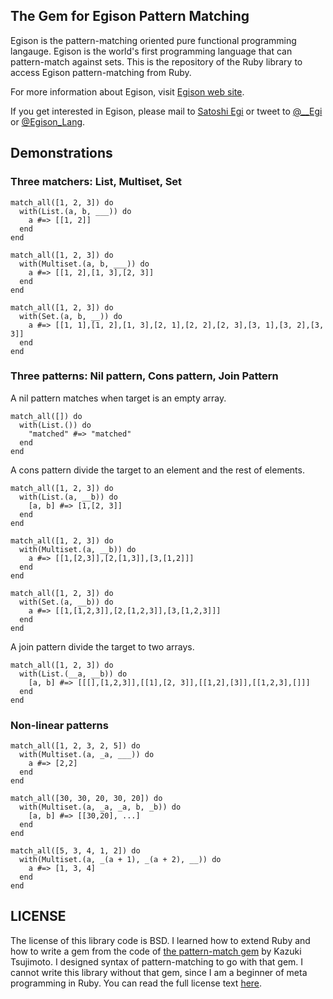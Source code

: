 ## The Gem for Egison Pattern Matching 

Egison is the pattern-matching oriented pure functional programming langauge.
Egison is the world's first programming language that can pattern-match against sets.
This is the repository of the Ruby library to access Egison pattern-matching from Ruby.

For more information about Egison, visit [Egison web site](http://www.egison.org).

If you get interested in Egison, please mail to [Satoshi Egi](http://www.egison.org/~egi/) or tweet to [@__Egi](https://twitter.com/__Egi) or [@Egison_Lang](https://twitter.com/Egison_Lang).

## Demonstrations

### Three matchers: List, Multiset, Set

```
match_all([1, 2, 3]) do
  with(List.(a, b, ___)) do
    a #=> [[1, 2]]
  end
end
```

```
match_all([1, 2, 3]) do
  with(Multiset.(a, b, ___)) do
    a #=> [[1, 2],[1, 3],[2, 3]]
  end
end
```

```
match_all([1, 2, 3]) do
  with(Set.(a, b, __)) do
    a #=> [[1, 1],[1, 2],[1, 3],[2, 1],[2, 2],[2, 3],[3, 1],[3, 2],[3, 3]]
  end
end
```

### Three patterns: Nil pattern, Cons pattern, Join Pattern

A nil pattern matches when target is an empty array.

```
match_all([]) do
  with(List.()) do
    "matched" #=> "matched"
  end
end
```
A cons pattern divide the target to an element and the rest of elements.

```
match_all([1, 2, 3]) do
  with(List.(a, __b)) do
    [a, b] #=> [1,[2, 3]]
  end
end
```

```
match_all([1, 2, 3]) do
  with(Multiset.(a, __b)) do
    a #=> [[1,[2,3]],[2,[1,3]],[3,[1,2]]]
  end
end
```

```
match_all([1, 2, 3]) do
  with(Set.(a, __b)) do
    a #=> [[1,[1,2,3]],[2,[1,2,3]],[3,[1,2,3]]]
  end
end
```

A join pattern divide the target to two arrays.

```
match_all([1, 2, 3]) do
  with(List.(__a, __b)) do
    [a, b] #=> [[[],[1,2,3]],[[1],[2, 3]],[[1,2],[3]],[[1,2,3],[]]]
  end
end
```

### Non-linear patterns

```
match_all([1, 2, 3, 2, 5]) do
  with(Multiset.(a, _a, ___)) do
    a #=> [2,2]
  end
end
```

```
match_all([30, 30, 20, 30, 20]) do
  with(Multiset.(a, _a, _a, b, _b)) do
    [a, b] #=> [[30,20], ...]
  end
end
```

```
match_all([5, 3, 4, 1, 2]) do
  with(Multiset.(a, _(a + 1), _(a + 2), __)) do
    a #=> [1, 3, 4]
  end
end
```

## LICENSE

The license of this library code is BSD.
I learned how to extend Ruby and how to write a gem from the code of [the pattern-match gem](https://github.com/k-tsj/pattern-match) by Kazuki Tsujimoto.
I designed syntax of pattern-matching to go with that gem.
I cannot write this library without that gem, since I am a beginner of meta programming in Ruby.
You can read the full license text [here](https://github.com/egisatoshi/egison-ruby/blob/master/LICENSE).
